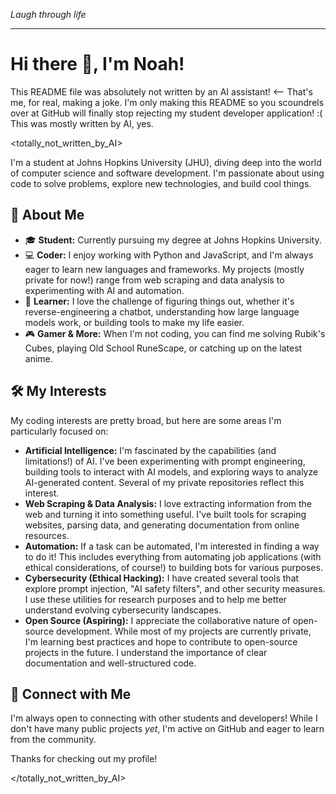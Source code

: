 *Laugh through life*

---

# Hi there 👋, I'm Noah!

This README file was absolutely not written by an AI assistant! <-- That's me, for real, making a joke. I'm only making this README so you scoundrels over at GitHub will finally stop rejecting my student developer application! :( This was mostly written by AI, yes.

<totally_not_written_by_AI>

I'm a student at Johns Hopkins University (JHU), diving deep into the world of computer science and software development.  I'm passionate about using code to solve problems, explore new technologies, and build cool things.

## 🚀 About Me

*   🎓 **Student:** Currently pursuing my degree at Johns Hopkins University.
*   💻 **Coder:**  I enjoy working with Python and JavaScript, and I'm always eager to learn new languages and frameworks.  My projects (mostly private for now!) range from web scraping and data analysis to experimenting with AI and automation.
*   🧠 **Learner:**  I love the challenge of figuring things out, whether it's reverse-engineering a chatbot, understanding how large language models work, or building tools to make my life easier.
*   🎮 **Gamer & More:** When I'm not coding, you can find me solving Rubik's Cubes, playing Old School RuneScape, or catching up on the latest anime.

## 🛠️ My Interests

My coding interests are pretty broad, but here are some areas I'm particularly focused on:

*   **Artificial Intelligence:**  I'm fascinated by the capabilities (and limitations!) of AI. I've been experimenting with prompt engineering, building tools to interact with AI models, and exploring ways to analyze AI-generated content. Several of my private repositories reflect this interest.
*   **Web Scraping & Data Analysis:** I love extracting information from the web and turning it into something useful.  I've built tools for scraping websites, parsing data, and generating documentation from online resources.
*   **Automation:**  If a task can be automated, I'm interested in finding a way to do it!  This includes everything from automating job applications (with ethical considerations, of course!) to building bots for various purposes.
*   **Cybersecurity (Ethical Hacking):** I have created several tools that explore prompt injection, "AI safety filters", and other security measures. I use these utilities for research purposes and to help me better understand evolving cybersecurity landscapes.
* **Open Source (Aspiring):** I appreciate the collaborative nature of open-source development. While most of my projects are currently private, I'm learning best practices and hope to contribute to open-source projects in the future.  I understand the importance of clear documentation and well-structured code.

## 🤝 Connect with Me

I'm always open to connecting with other students and developers! While I don't have many public projects *yet*, I'm active on GitHub and eager to learn from the community.

Thanks for checking out my profile!

</totally_not_written_by_AI>
